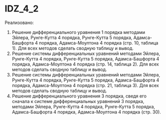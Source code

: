 # IDZ_4_2

Реализовано:
1. Решение дифференциального уравнения 1 порядка методами Эйлера, Рунге-Кутта 4 порядка, Рунге-Кутта 5 порядка, Адамса-Башфорта 4 порядка, Адамса-Моултона 4 порядка (стр. 10, таблица 1). Для всех методов сделать сводную таблицу и вывод.
2. Решение системы дифференциальных уравнений методами Эйлера, Рунге-Кутта 4 порядка, Рунге-Кутта 5 порядка, Адамса-Башфорта 4 порядка, Адамса-Моултона 4 порядка (стр. 14, таблица 2). Для всех методов сделать сводную таблицу и вывод.
3. Решение системы дифференциальных уравнений методами Эйлера, Рунге-Кутта 4 порядка, Рунге-Кутта 5 порядка, Адамса-Башфорта 4 порядка, Адамса-Моултона 4 порядка (стр. 21, таблица 3). Для всех методов сделать сводную таблицу и вывод.
4. Решение дифференциального уравнения 3 порядка, сведя его сначала к системе дифференциальных уравнений 3 порядка, методами Эйлера, Рунге-Кутта 4 порядка, Рунге-Кутта 5 порядка, Адамса-Башфорта 4 порядка, Адамса-Моултона 4 порядка (стр. 30).
